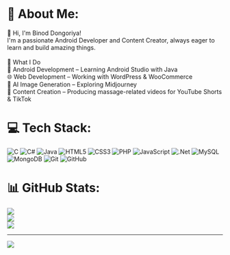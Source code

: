 # 💫 About Me:
👋 Hi, I'm Binod Dongoriya!<br>I'm a passionate Android Developer and Content Creator, always eager to learn and build amazing things.<br><br>🚀 What I Do<br>📱 Android Development – Learning Android Studio with Java<br>🌐 Web Development – Working with WordPress & WooCommerce<br>🎨 AI Image Generation – Exploring Midjourney<br>🎥 Content Creation – Producing massage-related videos for YouTube Shorts & TikTok


# 💻 Tech Stack:
![C](https://img.shields.io/badge/c-%2300599C.svg?style=for-the-badge&logo=c&logoColor=white) ![C#](https://img.shields.io/badge/c%23-%23239120.svg?style=for-the-badge&logo=csharp&logoColor=white) ![Java](https://img.shields.io/badge/java-%23ED8B00.svg?style=for-the-badge&logo=openjdk&logoColor=white) ![HTML5](https://img.shields.io/badge/html5-%23E34F26.svg?style=for-the-badge&logo=html5&logoColor=white) ![CSS3](https://img.shields.io/badge/css3-%231572B6.svg?style=for-the-badge&logo=css3&logoColor=white) ![PHP](https://img.shields.io/badge/php-%23777BB4.svg?style=for-the-badge&logo=php&logoColor=white) ![JavaScript](https://img.shields.io/badge/javascript-%23323330.svg?style=for-the-badge&logo=javascript&logoColor=%23F7DF1E) ![.Net](https://img.shields.io/badge/.NET-5C2D91?style=for-the-badge&logo=.net&logoColor=white) ![MySQL](https://img.shields.io/badge/mysql-4479A1.svg?style=for-the-badge&logo=mysql&logoColor=white) ![MongoDB](https://img.shields.io/badge/MongoDB-%234ea94b.svg?style=for-the-badge&logo=mongodb&logoColor=white) ![Git](https://img.shields.io/badge/git-%23F05033.svg?style=for-the-badge&logo=git&logoColor=white) ![GitHub](https://img.shields.io/badge/github-%23121011.svg?style=for-the-badge&logo=github&logoColor=white)
# 📊 GitHub Stats:
![](https://github-readme-stats.vercel.app/api?username=Binod-Dongoriya&theme=dark&hide_border=false&include_all_commits=false&count_private=false)<br/>
![](https://github-readme-streak-stats.herokuapp.com/?user=Binod-Dongoriya&theme=dark&hide_border=false)<br/>
![](https://github-readme-stats.vercel.app/api/top-langs/?username=Binod-Dongoriya&theme=dark&hide_border=false&include_all_commits=false&count_private=false&layout=compact)

---
[![](https://visitcount.itsvg.in/api?id=Binod-Dongoriya&icon=0&color=0)](https://visitcount.itsvg.in)

<!-- Proudly created with GPRM ( https://gprm.itsvg.in ) -->
